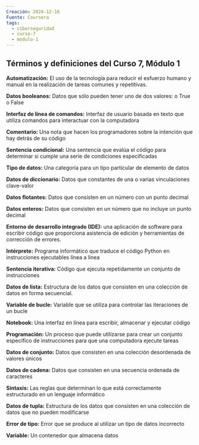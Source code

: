 ```yaml
---
Creación: 2024-12-16
Fuente: Coursera
tags:
  - ciberseguridad
  - curso-7
  - modulo-1
---
```

## **Términos y definiciones del Curso 7, Módulo 1**

**Automatización:** El uso de la tecnología para reducir el esfuerzo humano y manual en la realización de tareas comunes y repetitivas.

**Datos booleanos:** Datos que sólo pueden tener uno de dos valores: o True o False

**Interfaz de línea de comandos:** Interfaz de usuario basada en texto que utiliza comandos para interactuar con la computadora

**Comentario:** Una nota que hacen los programadores sobre la intención que hay detrás de su código

**Sentencia condicional:** Una sentencia que evalúa el código para determinar si cumple una serie de condiciones especificadas

**Tipo de datos:** Una categoría para un tipo particular de elemento de datos

**Datos de diccionario:** Datos que constantes de una o varias vinculaciones clave-valor

**Datos flotantes:** Datos que consisten en un número con un punto decimal

**Datos enteros:** Datos que consisten en un número que no incluye un punto decimal

**Entorno de desarrollo integrado (IDE):** una aplicación de software para escribir código que proporciona asistencia de edición y herramientas de corrección de errores.

**Intérprete:** Programa informático que traduce el código Python en instrucciones ejecutables línea a línea

**Sentencia iterativa:** Código que ejecuta repetidamente un conjunto de instrucciones

**Datos de lista:** Estructura de los datos que consisten en una colección de datos en forma secuencial.

**Variable de bucle:** Variable que se utiliza para controlar las iteraciones de un bucle

**Notebook:** Una interfaz en línea para escribir, almacenar y ejecutar código

**Programación:** Un proceso que puede utilizarse para crear un conjunto específico de instrucciones para que una computadora ejecute tareas

**Datos de conjunto:** Datos que consisten en una colección desordenada de valores únicos

**Datos de cadena:** Datos que consisten en una secuencia ordenada de caracteres

**Sintaxis:** Las reglas que determinan lo que está correctamente estructurado en un lenguaje informático

**Datos de tupla:** Estructura de los datos que consisten en una colección de datos que no pueden modificarse

**Error de tipo:** Error que se produce al utilizar un tipo de datos incorrecto

**Variable:** Un contenedor que almacena datos